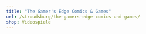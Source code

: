 ```yaml
---
title: "The Gamer's Edge Comics & Games"
url: /stroudsburg/the-gamers-edge-comics-und-games/
shop: Videospiele
---
```

